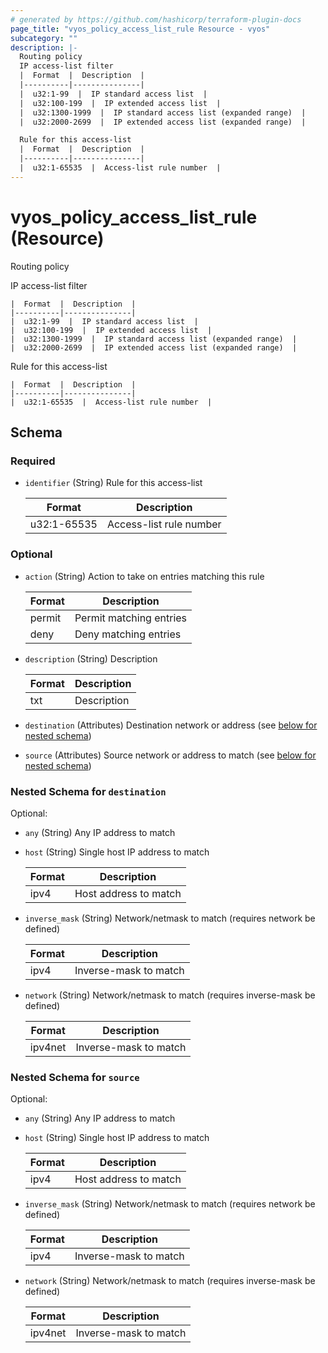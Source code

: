 ```yaml
---
# generated by https://github.com/hashicorp/terraform-plugin-docs
page_title: "vyos_policy_access_list_rule Resource - vyos"
subcategory: ""
description: |-
  Routing policy
  IP access-list filter
  |  Format  |  Description  |
  |----------|---------------|
  |  u32:1-99  |  IP standard access list  |
  |  u32:100-199  |  IP extended access list  |
  |  u32:1300-1999  |  IP standard access list (expanded range)  |
  |  u32:2000-2699  |  IP extended access list (expanded range)  |

  Rule for this access-list
  |  Format  |  Description  |
  |----------|---------------|
  |  u32:1-65535  |  Access-list rule number  |
---
```


# vyos_policy_access_list_rule (Resource)

Routing policy

IP access-list filter

    |  Format  |  Description  |
    |----------|---------------|
    |  u32:1-99  |  IP standard access list  |
    |  u32:100-199  |  IP extended access list  |
    |  u32:1300-1999  |  IP standard access list (expanded range)  |
    |  u32:2000-2699  |  IP extended access list (expanded range)  |

Rule for this access-list

    |  Format  |  Description  |
    |----------|---------------|
    |  u32:1-65535  |  Access-list rule number  |



<!-- schema generated by tfplugindocs -->
## Schema

### Required

- `identifier` (String) Rule for this access-list

    |  Format  |  Description  |
    |----------|---------------|
    |  u32:1-65535  |  Access-list rule number  |

### Optional

- `action` (String) Action to take on entries matching this rule

    |  Format  |  Description  |
    |----------|---------------|
    |  permit  |  Permit matching entries  |
    |  deny  |  Deny matching entries  |
- `description` (String) Description

    |  Format  |  Description  |
    |----------|---------------|
    |  txt  |  Description  |
- `destination` (Attributes) Destination network or address (see [below for nested schema](#nestedatt--destination))
- `source` (Attributes) Source network or address to match (see [below for nested schema](#nestedatt--source))

<a id="nestedatt--destination"></a>
### Nested Schema for `destination`

Optional:

- `any` (String) Any IP address to match
- `host` (String) Single host IP address to match

    |  Format  |  Description  |
    |----------|---------------|
    |  ipv4  |  Host address to match  |
- `inverse_mask` (String) Network/netmask to match (requires network be defined)

    |  Format  |  Description  |
    |----------|---------------|
    |  ipv4  |  Inverse-mask to match  |
- `network` (String) Network/netmask to match (requires inverse-mask be defined)

    |  Format  |  Description  |
    |----------|---------------|
    |  ipv4net  |  Inverse-mask to match  |


<a id="nestedatt--source"></a>
### Nested Schema for `source`

Optional:

- `any` (String) Any IP address to match
- `host` (String) Single host IP address to match

    |  Format  |  Description  |
    |----------|---------------|
    |  ipv4  |  Host address to match  |
- `inverse_mask` (String) Network/netmask to match (requires network be defined)

    |  Format  |  Description  |
    |----------|---------------|
    |  ipv4  |  Inverse-mask to match  |
- `network` (String) Network/netmask to match (requires inverse-mask be defined)

    |  Format  |  Description  |
    |----------|---------------|
    |  ipv4net  |  Inverse-mask to match  |
